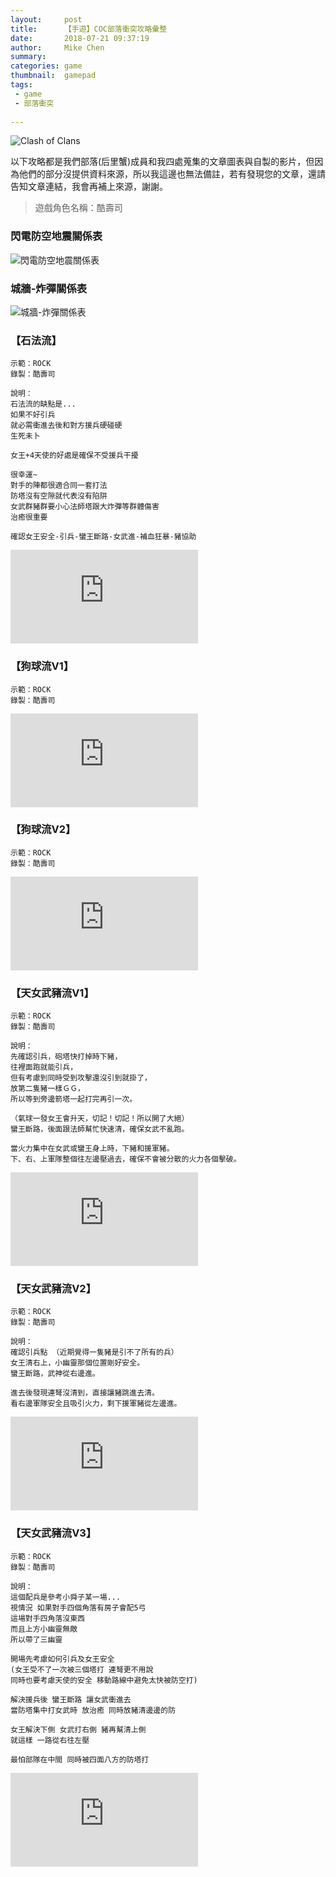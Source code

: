 ```yaml
---
layout:     post
title:      【手遊】COC部落衝突攻略彙整
date:       2018-07-21 09:37:19
author:     Mike Chen
summary:    
categories: game
thumbnail:  gamepad
tags:
 - game
 - 部落衝突
 
---
```



![Clash of Clans](https://i.imgur.com/b7XO7bx.jpg)

以下攻略都是我們部落(后里蟹)成員和我四處蒐集的文章圖表與自製的影片，但因為他們的部分沒提供資料來源，所以我這邊也無法備註，若有發現您的文章，還請告知文章連結，我會再補上來源，謝謝。

> 遊戲角色名稱：酷壽司


### 閃電防空地震關係表

![閃電防空地震關係表](https://i.imgur.com/HCdhvIM.jpg)

### 城牆-炸彈關係表

![城牆-炸彈關係表](https://i.imgur.com/waQncUl.jpg)

### 【石法流】

```
示範：ROCK
錄製：酷壽司

說明：
石法流的缺點是... 
如果不好引兵 
就必需衝進去後和對方援兵硬碰硬 
生死未卜

女王+4天使的好處是確保不受援兵干擾

很幸運~ 
對手的陣都很適合同一套打法
防塔沒有空隙就代表沒有陷阱
女武群豬群要小心法師塔跟大炸彈等群體傷害 
治癒很重要 

確認女王安全-引兵-蠻王斷路-女武進-補血狂暴-豬協助
```

<div class="videoWrapper">
    <iframe src="https://www.youtube.com/embed/D9xZ3_K4-Z8" frameborder="0" allow="autoplay; encrypted-media" allowfullscreen></iframe>
</div>


### 【狗球流V1】

```
示範：ROCK
錄製：酷壽司
```

<div class="videoWrapper">
    <iframe src="https://www.youtube.com/embed/r7zIMjBvMcA" frameborder="0" allow="autoplay; encrypted-media" allowfullscreen></iframe>
</div>

### 【狗球流V2】

```
示範：ROCK
錄製：酷壽司
```

<div class="videoWrapper">
    <iframe src="https://www.youtube.com/embed/lyEkwP164cQ" frameborder="0" allow="autoplay; encrypted-media" allowfullscreen></iframe>
</div>

### 【天女武豬流V1】

```
示範：ROCK
錄製：酷壽司

說明：
先確認引兵，砲塔快打掉時下豬， 
往裡面跑就能引兵，
但有考慮到同時受到攻擊還沒引到就掛了，
放第二隻豬一樣ＧＧ，
所以等到旁邊箭塔一起打完再引一次。

（氣球一發女王會升天，切記！切記！所以開了大絕）
蠻王斷路，後面跟法師幫忙快速清，確保女武不亂跑。

當火力集中在女武或蠻王身上時，下豬和援軍豬。
下、右、上軍隊整個往左邊壓過去，確保不會被分散的火力各個擊破。
```

<div class="videoWrapper">
    <iframe src="https://www.youtube.com/embed/V05MdQn3pW0" frameborder="0" allow="autoplay; encrypted-media" allowfullscreen></iframe>
</div>

### 【天女武豬流V2】

```
示範：ROCK
錄製：酷壽司

說明：
確認引兵點 （近期覺得一隻豬是引不了所有的兵）
女王清右上，小幽靈那個位置剛好安全。 
蠻王斷路，武神從右邊進。

進去後發現連弩沒清到，直接讓豬跳進去清。 
看右邊軍隊安全且吸引火力，剩下援軍豬從左邊進。
```

<div class="videoWrapper">
    <iframe src="https://www.youtube.com/embed/A_0vLu7YWgk" frameborder="0" allow="autoplay; encrypted-media" allowfullscreen></iframe>
</div>

### 【天女武豬流V3】

```
示範：ROCK
錄製：酷壽司

說明：
這個配兵是參考小舜子某一場...
視情況 如果對手四個角落有房子會配5弓
這場對手四角落沒東西 
而且上方小幽靈無敵 
所以帶了三幽靈

開場先考慮如何引兵及女王安全
(女王受不了一次被三個塔打 連弩更不用說
同時也要考慮天使的安全 移動路線中避免太快被防空打)

解決援兵後 蠻王斷路 讓女武衝進去 
當防塔集中打女武時 放治癒 同時放豬清邊邊的防

女王解決下側 女武打右側 豬再幫清上側
就這樣 一路從右往左壓 

最怕部隊在中間 同時被四面八方的防塔打
```

<div class="videoWrapper">
    <iframe src="https://www.youtube.com/embed/uz27WxO1vLU" frameborder="0" allow="autoplay; encrypted-media" allowfullscreen></iframe>
</div>
